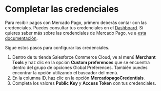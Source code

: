 # Completar las credenciales

Para recibir pagos con Mercado Pago, primero deberás contar con las credenciales. Puedes consultar tus credenciales en el [Dashboard](/developers/panel/app). Si quieres saber más sobre las credenciales de Mercado Pago, ve a [esta documentación](/developers/es/docs/salesforce-commerce-cloud/additional-content/credentials).

Sigue estos pasos para configurar las credenciales.

1. Dentro de tu tienda Salesforce Commerce Cloud, ve al menú **Merchant Tools** y haz clic en la opción **Custom preferences** que se encuentra dentro del grupo de opciones Global Preferences. También puedes encontrar la opción utilizando el buscador del menú.
2. En la columna ID, haz clic en la opción **MercadopagoCredentials**.
3. Completa los valores **Public Key** y **Access Token** con tus credenciales.
